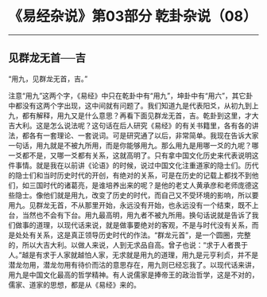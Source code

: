# 《易经杂说》第03部分 乾卦杂说（08）

------

## 见群龙无首──吉

“用九，见群龙无首，吉。”

注意“用九”这两个字，《易经》中只在乾卦中有“用九”，坤卦中有“用六”，其它卦中都没有这两个字出现，这中间就有问题了。我们知道九是代表阳爻，从初九到上九，都有解释，用九又是什么意思？再看下面见群龙无首，吉。乾卦到这里，才大吉大利。这是怎么说法呢？这句话在后人研究《易经》的有关书籍里，各有各的讲法，都各有一套理论、一套说词。可是研究通了以后，非常简单。我现在告诉大家一句话，用九就是不被九所用，而是你能够用九。那么用九是用哪一爻的九呢？哪一爻都不是，又哪一爻都有关系，这就高明了。只有拿中国文化历史来代表说明这件事情。就是我在以前讲《论语》的时候，说过中国文化注重道家的隐士们。历代的隐士们和当时历史时代的开创，有绝对的关系，可是在历史的记载上都找不到他们，如三国时代的诸葛亮，是谁培养出来的呢？是他的老丈人黄承彦和老师庞德这些隐士。像他们就是用九，改变了历史的时代，而自己又不受环境的影响，所以要用九。见群龙无首，不从那里开始，永远没有开始，也永远没有一个结束，既不上台，当然也不会有下台。用九最高明，用九者不被九所用。换句话说就是告诉了我们做事的道理，以现代话来说，就是做事要绝对的客观，不是与时代没有关系，而是处处有关系，这是真正领导历史时代的作法。“群龙元首”，是一个圆圈，完整的，所以大吉大利。以做人来说，人到无求品自高。曾子也说：“求于人者畏于人。”越是有求于人家就越怕人家，无求就是用九的道理，用九是元亨利贞，并不是潜龙勿用，潜龙勿用有待价而沽的意思存在，用九则已经忘我了。以现代话来讲，用九是中国文化最高的哲学精神。有人说儒家是捧帝王的政治哲学，这是不对的，儒家、道家的思想，都是从《易经》来的。